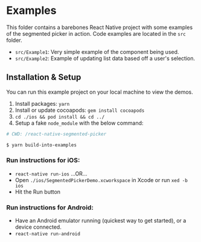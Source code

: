 # Examples

This folder contains a barebones React Native project with some examples of the segmented picker in action. Code examples are located in the `src` folder.

- `src/Example1`: Very simple example of the component being used.
- `src/Example2`: Example of updating list data based off a user's selection.

## Installation & Setup

You can run this example project on your local machine to view the demos.

1. Install packages: `yarn`
2. Install or update cocoapods: `gem install cocoapods`
3. `cd ./ios && pod install && cd ../`
4. Setup a fake `node_module` with the below command:

```bash
# CWD: /react-native-segmented-picker

$ yarn build-into-examples
```

### Run instructions for iOS:
- `react-native run-ios`
...OR...
- Open `./ios/SegmentedPickerDemo.xcworkspace` in Xcode or run `xed -b ios`
- Hit the Run button

### Run instructions for Android:
- Have an Android emulator running (quickest way to get started), or a device connected.
- `react-native run-android`
